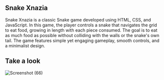 ## Snake Xnazia
Snake Xnazia is a classic Snake game developed using HTML, CSS, and JavaScript. In this game, the player controls a snake that navigates the grid to eat food, growing in length with each piece consumed. The goal is to eat as much food as possible without colliding with the walls or the snake's own tail. The game features simple yet engaging gameplay, smooth controls, and a minimalist design.
## Take a look
![Screenshot (66)](https://github.com/user-attachments/assets/7d1674ff-14df-4239-bc1b-d294379bcd40)
